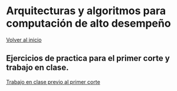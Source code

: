 # Arquitecturas y algoritmos para computación de alto desempeño

[Volver al inicio](./intro.md)

## Ejercicios de practica para el primer corte y trabajo en clase.

[Trabajo en clase previo al primer corte](./taller1_29451.pdf)